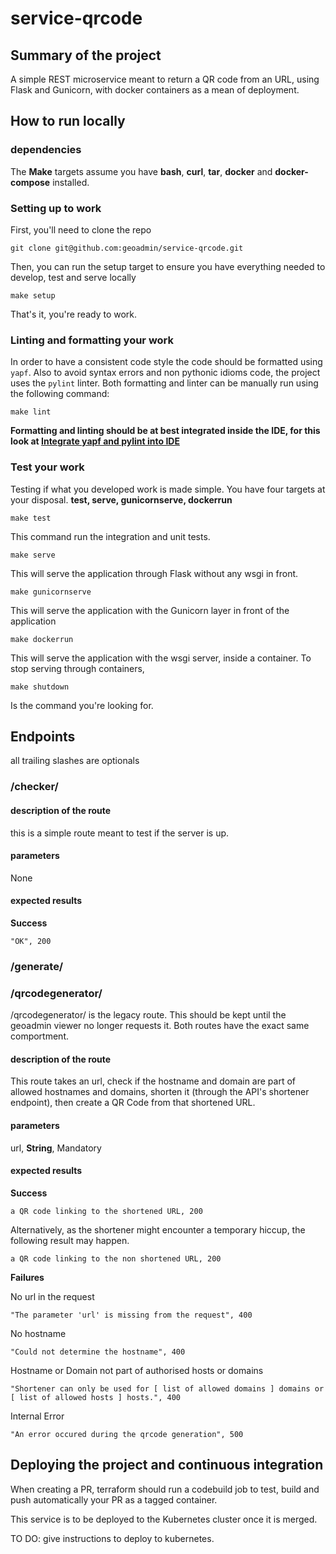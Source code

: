 # service-qrcode

## Summary of the project
A simple REST microservice meant to return a QR code from an URL, using Flask and Gunicorn, with docker containers as a mean of deployment.

## How to run locally

### dependencies

The **Make** targets assume you have **bash**, **curl**, **tar**, **docker** and **docker-compose** installed.

### Setting up to work

First, you'll need to clone the repo

    git clone git@github.com:geoadmin/service-qrcode.git

Then, you can run the setup target to ensure you have everything needed to develop, test and serve locally

    make setup

That's it, you're ready to work.

### Linting and formatting your work

In order to have a consistent code style the code should be formatted using `yapf`. Also to avoid syntax errors and non
pythonic idioms code, the project uses the `pylint` linter. Both formatting and linter can be manually run using the
following command:

    make lint

**Formatting and linting should be at best integrated inside the IDE, for this look at
[Integrate yapf and pylint into IDE](https://github.com/geoadmin/doc-guidelines/blob/master/PYTHON.md#yapf-and-pylint-ide-integration)**

### Test your work

Testing if what you developed work is made simple. You have four targets at your disposal. **test, serve, gunicornserve, dockerrun**

    make test

This command run the integration and unit tests.

    make serve

This will serve the application through Flask without any wsgi in front.

    make gunicornserve

This will serve the application with the Gunicorn layer in front of the application

    make dockerrun

This will serve the application with the wsgi server, inside a container.
To stop serving through containers,

    make shutdown

Is the command you're looking for.

## Endpoints
all trailing slashes are optionals


### /checker/

#### description of the route
this is a simple route meant to test if the server is up.
#### parameters ####

None

#### expected results

**Success**

    "OK", 200

### /generate/
### /qrcodegenerator/
 /qrcodegenerator/ is the legacy route. This should be kept until the geoadmin viewer no longer requests it.
 Both routes have the exact same comportment.
#### description of the route
This route takes an url, check if the hostname and domain are part of allowed hostnames and domains, shorten it
(through the API's shortener endpoint), then create a QR Code from that shortened URL.
#### parameters ####

url, **String**, Mandatory

#### expected results

**Success**

    a QR code linking to the shortened URL, 200

Alternatively, as the shortener might encounter a temporary hiccup, the following result may happen.

    a QR code linking to the non shortened URL, 200

**Failures**

No url in the request

    "The parameter 'url' is missing from the request", 400

No hostname

    "Could not determine the hostname", 400

Hostname or Domain not part of authorised hosts or domains

    "Shortener can only be used for [ list of allowed domains ] domains or [ list of allowed hosts ] hosts.", 400

Internal Error

    "An error occured during the qrcode generation", 500

## Deploying the project and continuous integration
When creating a PR, terraform should run a codebuild job to test, build and push automatically your PR as a tagged container.

This service is to be deployed to the Kubernetes cluster once it is merged.

TO DO: give instructions to deploy to kubernetes.